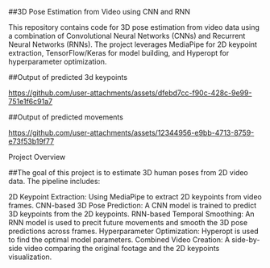 ##3D Pose Estimation from Video using CNN and RNN

This repository contains code for 3D pose estimation from video data using a combination of Convolutional Neural Networks (CNNs) and Recurrent Neural Networks (RNNs). The project leverages MediaPipe for 2D keypoint extraction, TensorFlow/Keras for model building, and Hyperopt for hyperparameter optimization.

##Output of predicted 3d keypoints 

https://github.com/user-attachments/assets/dfebd7cc-f90c-428c-9e99-751e1f6c91a7



##Output of predicted movements


https://github.com/user-attachments/assets/12344956-e9bb-4713-8759-e73f53b19f77


Project Overview

##The goal of this project is to estimate 3D human poses from 2D video data. The pipeline includes:

2D Keypoint Extraction: Using MediaPipe to extract 2D keypoints from video frames.
CNN-based 3D Pose Prediction: A CNN model is trained to predict 3D keypoints from the 2D keypoints.
RNN-based Temporal Smoothing: An RNN model is used to precit future movements and smooth the 3D pose predictions across frames.
Hyperparameter Optimization: Hyperopt is used to find the optimal model parameters.
Combined Video Creation: A side-by-side video comparing the original footage and the 2D keypoints visualization.

